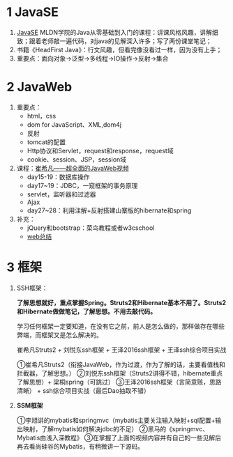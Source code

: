 # 1 JavaSE

1. [JavaSE](https://developer.aliyun.com/course/1000) MLDN学院的Java从零基础到入门的课程：讲课风格风趣，讲解细致；跟着老师敲一遍代码，对java的见解深入许多；写了两份课堂笔记；
2. 书籍《HeadFirst Java》：行文风趣，但看完像没看过一样，因为没有上手；
3. 重要点：面向对象->泛型->多线程->IO操作->反射->集合

# 2 JavaWeb

1. 重要点：
   - html，css
   - dom for JavaScript、XML,dom4j
   - 反射
   - tomcat的配置
   - Http协议和Servlet，request和response，request域
   - cookie、session、JSP，session域
2. 课程：[崔希凡——超全面的JavaWeb视频](https://www.bilibili.com/video/BV1uJ411k7wy?p=476)
   - day15-19：数据库操作
   - day17~19：JDBC，一窥框架的事务原理
   - servlet，监听器和过滤器
   - Ajax
   - day27~28：利用注解+反射搭建山寨版的hibernate和spring
3. 补充：
   - jQuery和bootstrap：菜鸟教程或者w3cschool
   - [web总结](https://www.cnblogs.com/xdp-gacl/tag/JavaWeb学习总结/)

# 3 框架

1. SSH框架：

   **了解思想就好，重点掌握Spring。Struts2和Hibernate基本不用了。**Struts2和Hibernate做做笔记，了解思想。不用去敲代码。****

   学习任何框架一定要知道，在没有它之前，前人是怎么做的，那样做存在哪些弊端，而框架又是怎么解决的。

   崔希凡Struts2 + 刘悦东ssh框架 + 王泽2016ssh框架 + 王泽ssh综合项目实战

   ①崔希凡Struts2（衔接JavaWeb，作为过渡，作为了解的话，主要看值栈和拦截器，了解思想。）
   ②刘悦东ssh框架（Struts2讲得不错，hibernate重点了解思想）+ 梁桐spring（可跳过）
   ③王泽2016ssh框架（言简意赅，思路清晰） + ssh综合项目实战（最后Dao抽取不错）

2. **SSM框架**

   ①李旭讲的mybatis和springmvc（mybatis主要关注输入映射+sql配置+输出映射，了解mybatis如何解决jdbc的不足）
   ②黑马的《springmvc、Mybatis由浅入深教程》
   ③在掌握了上面的视频内容并有自己的一些见解后再去看尚硅谷的Mybatis，有稍微讲一下源码。



